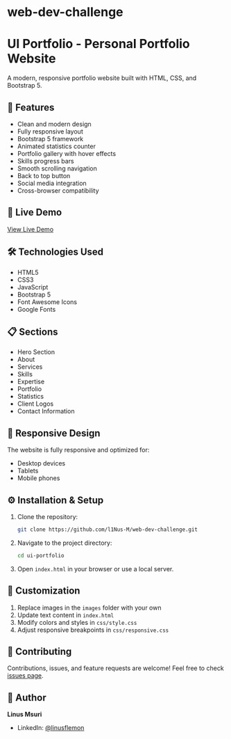 # web-dev-challenge
# UI Portfolio - Personal Portfolio Website

A modern, responsive portfolio website built with HTML, CSS, and Bootstrap 5. 

## 🌟 Features

- Clean and modern design
- Fully responsive layout
- Bootstrap 5 framework
- Animated statistics counter
- Portfolio gallery with hover effects
- Skills progress bars
- Smooth scrolling navigation
- Back to top button
- Social media integration
- Cross-browser compatibility

## 🚀 Live Demo

[View Live Demo](https://webdevv2challenge.netlify.app/)

## 🛠️ Technologies Used

- HTML5
- CSS3
- JavaScript
- Bootstrap 5
- Font Awesome Icons
- Google Fonts

## 📋 Sections

- Hero Section
- About
- Services
- Skills
- Expertise
- Portfolio
- Statistics
- Client Logos
- Contact Information

## 📱 Responsive Design

The website is fully responsive and optimized for:
- Desktop devices
- Tablets
- Mobile phones

## ⚙️ Installation & Setup

1. Clone the repository:
   ```bash
   git clone https://github.com/l1Nus-M/web-dev-challenge.git
   ```

2. Navigate to the project directory:
   ```bash
   cd ui-portfolio
   ```

3. Open `index.html` in your browser or use a local server.

## 📝 Customization

1. Replace images in the `images` folder with your own
2. Update text content in `index.html`
3. Modify colors and styles in `css/style.css`
4. Adjust responsive breakpoints in `css/responsive.css`

## 🤝 Contributing

Contributions, issues, and feature requests are welcome! Feel free to check [issues page](../../issues).

## 👤 Author

**Linus Msuri**
- LinkedIn: [@linusflemon](https://www.linkedin.com/in/linus-flemon-090920341)
